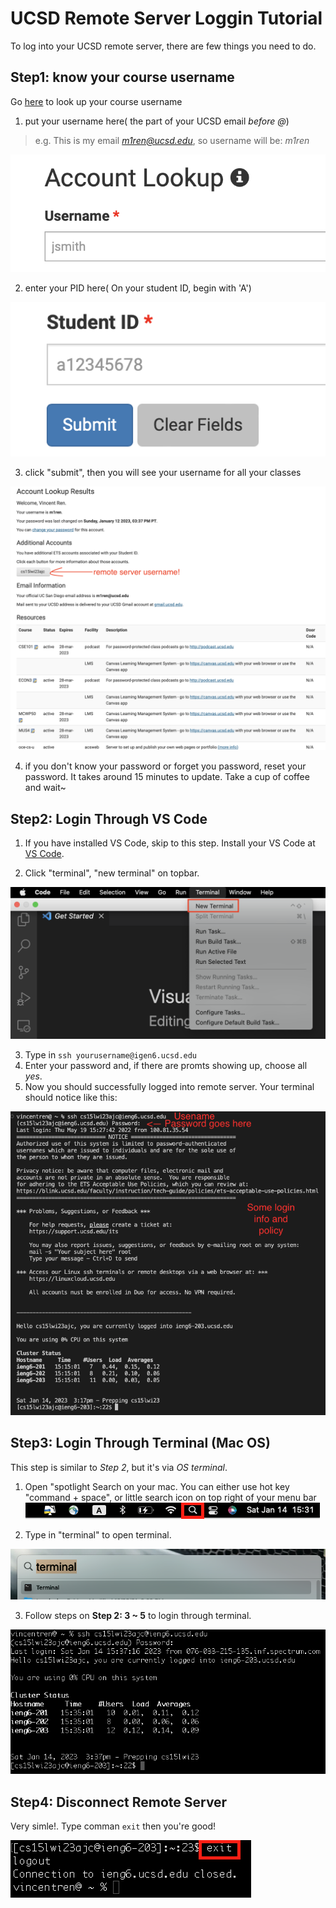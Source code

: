 # UCSD Remote Server Loggin Tutorial
To log into your UCSD remote server, there are few things you need to do.
## Step1: know your course username
Go [here](https://sdacs.ucsd.edu/~icc/index.php) to look up your course username
1. put your username here( the part of your UCSD email *before @*)
> e.g. This is my email *m1ren@ucsd.edu*, so username will be: *m1ren*

![Lookup_username](Lookup_username.png)

2. enter your PID here( On your student ID, begin with 'A')

![Lookup_PID](Lookup_PID.png)

3. click "submit", then you will see your username for all your classes

![Lookup_result](Lookup_result.png)

4. if you don't know your password or forget you password, reset your password.
It takes around 15 minutes to update. Take a cup of coffee and wait~

## Step2: Login Through VS Code
1. If you have installed VS Code, skip to this step. 
Install your VS Code at [VS Code](https://code.visualstudio.com/).

2. Click "terminal", "new terminal" on topbar.

![image](VSCode_terminal.png)

3. Type in `ssh yourusername@igen6.ucsd.edu`
4. Enter your password and, if there are promts showing up, choose all *yes*.
5. Now you should successfully logged into remote server. Your terminal should notice like this:

![image](Terminal_login.png)

## Step3: Login Through Terminal (Mac OS)
This step is similar to *Step 2*, but it's via *OS terminal*.

1. Open "spotlight Search on your mac.
You can either use hot key "command + space", or little search icon on top right of your menu bar ![image](Search_icon.png)

2. Type in "terminal" to open terminal.

![image](Search_terminal.png)

3. Follow steps on **Step 2: 3 ~ 5** to login through terminal.

![image](OSTerminal_login.png)

## Step4: Disconnect Remote Server
Very simle!. Type comman `exit` then you're good!

![image](Loggout.png)

